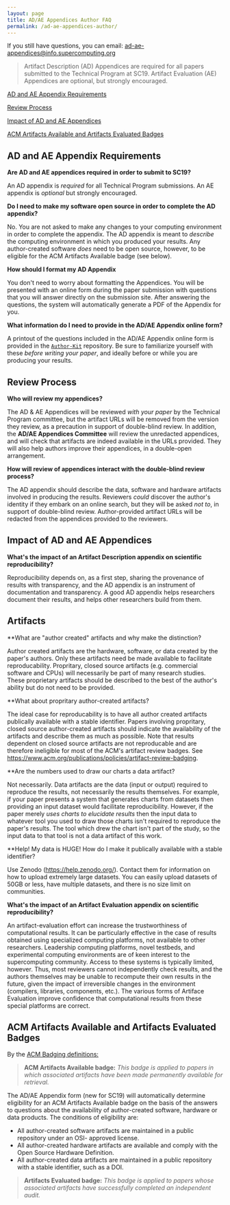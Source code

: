```yaml
---
layout: page
title: AD/AE Appendices Author FAQ
permalink: /ad-ae-appendices-author/
---
```


If you still have questions, you can email: ad-ae-appendices@info.supercomputing.org

> Artifact Description (AD) Appendices are required for all papers submitted to the Technical Program at SC19.
Artifact Evaluation (AE) Appendices are optional, but strongly encouraged.

[AD and AE Appendix Requirements](#requirements)

[Review Process](#review)

[Impact of AD and AE Appendices](#impact)

[ACM Artifacts Available and Artifacts Evaluated Badges](#badges)

## <a name="requirements"></a>AD and AE Appendix Requirements 

**Are AD and AE appendices required in order to submit to SC19?**

An AD appendix is _required_ for all Technical Program submissions.
An AE appendix is _optional_ but strongly encouraged.

**Do I need to make my software open source in order to complete the AD appendix?**

No. You are not asked to make any changes to your computing environment in order to complete the appendix. 
The AD appendix is meant to _describe_ the computing environment in which you produced your results.
Any author-created software _does_ need to be open source, however, to be eligible for the ACM Artifacts Available badge (see below).

**How should I format my AD Appendix**

You don't need to worry about formatting the Appendices. You will be presented with an online form during the paper submission with questions that you will answer directly on the submission site. After answering the questions, the system will automatically generate a PDF of the Appendix for you.

**What information do I need to provide in the AD/AE Appendix online form?**

A printout of the questions included in the AD/AE Appendix online form is provided in the [`Author-Kit`](https://github.com/SC-Tech-Program/Author-Kit) repository. Be sure to familiarize yourself with these _before writing your paper_, and ideally before or while you are producing your results.

## <a name="review"></a>Review Process 

**Who will review my appendices?**

The AD & AE Appendices will be reviewed _with your paper_ by the Technical Program committee, but the artifact URLs will be removed from the version they review, as a precaution in support of double-blind review.
In addition, the **AD/AE Appendices Committee** will review the unredacted appendices, and will check that artifacts are indeed available in the URLs provided. They will also help authors improve their appendices, in a double-open arrangement.

**How will review of appendices interact with the double-blind review process?**

The AD appendix should describe the data, software and hardware artifacts involved in producing the results.
Reviewers _could_ discover the author's identity if they embark on an online search, but they will be asked _not to_, in support of double-blind review. Author-provided artifact URLs will be redacted from the appendices provided to the reviewers.

## <a name="impact"></a>Impact of AD and AE Appendices 

**What's the impact of an Artifact Description appendix on scientific reproducibility?**

Reproducibility depends on, as a first step, sharing the provenance of results with transparency, and the AD appendix is an instrument of documentation and transparency. A good AD appendix helps researchers document their results, and helps other researchers build from them.

## <a name="data"></a>Artifacts

**What are "author created" artifacts and why make the distinction?

Author created artifacts are the hardware, software, or data created by the paper's authors.  Only these artifacts need be made available to facilitate reproducability.  Propritary, closed source artifacts (e.g. commercial software and CPUs) will necessarily be part of many research studies.  These proprietary artifacts should be described to the best of the author's ability but do not need to be provided.

**What about propritary author-created artifacts?

The ideal case for reproducability is to have all author created artifacts publically available with a stable identifier.  Papers involving propritary, closed source author-created artifacts should indicate the availability of the artifacts and describe them as much as possible.  Note that results dependent on closed source artifacts are not reproducable and are therefore ineligible for most of the ACM's artifact review badges.  See https://www.acm.org/publications/policies/artifact-review-badging.

**Are the numbers used to draw our charts a data artifact?

Not necessarily.  Data artifacts are the data (input or output) required to reproduce the results, not necessarily the results themselves.  For example, if your paper presents a system that generates charts from datasets then providing an input dataset would facilitate reproducibility.  However, if the paper merely *uses charts to elucidate results* then the input data to whatever tool you used to draw those charts isn't required to reproduce the paper's results.  The tool which drew the chart isn't part of the study, so the input data to that tool is not a data artifact of this work.  

**Help! My data is HUGE! How do I make it publically available with a stable identifier?

Use Zenodo (https://help.zenodo.org/).  Contact them for information on how to upload extremely large datasets.  You can easily upload datasets of 50GB or less, have multiple datasets, and there is no size limit on communities.


**What's the impact of an Artifact Evaluation appendix on scientific reproducibility?**

An artifact-evaluation effort can increase the trustworthiness of computational results.
It can be particularly effective in the case of results obtained using specialized computing platforms, not available to other researchers. Leadership computing platforms, novel testbeds, and experimental computing environments are of keen interest to the supercomputing community.
Access to these systems is typically limited, however. Thus, most reviewers cannot independently check results, and the authors themselves may be unable to recompute their own results in the future, given the impact of irreversible changes in the environment (compilers, libraries, components, etc.).
The various forms of Artiface Evaluation improve confidence that computational results from these special platforms are correct.

## <a name="badges"></a>ACM Artifacts Available and Artifacts Evaluated Badges 
 
By the [ACM Badging definitions:](https://www.acm.org/publications/policies/artifact-review-badging)

> **ACM Artifacts Available badge:** _This badge is applied to papers in which associated artifacts have been made permanently available for retrieval._

The AD/AE Appendix form (new for SC19) will automatically determine eligibility for an ACM Artifacts Available badge on the basis of the answers to questions about the availability of author-created software, hardware or data products. The conditions of eligibility are:
* All author-created software artifacts are maintained in a public repository under an OSI- approved license.
* All author-created hardware artifacts are available and comply with the Open Source Hardware Definition.
* All author-created data artifacts are maintained in a public repository with a stable identifier, such as a DOI.

> **Artifacts Evaluated badge:** _This badge is applied to papers whose associated artifacts have successfully completed an independent audit._
